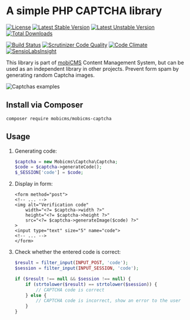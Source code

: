 # A simple PHP CAPTCHA library

[![License](https://poser.pugx.org/mobicms/mobicms-captcha/license)](https://packagist.org/packages/mobicms/mobicms-captcha)
[![Latest Stable Version](https://poser.pugx.org/mobicms/mobicms-captcha/v/stable)](https://packagist.org/packages/mobicms/mobicms-captcha)
[![Latest Unstable Version](https://poser.pugx.org/mobicms/mobicms-captcha/v/unstable)](https://packagist.org/packages/mobicms/mobicms-captcha)
[![Total Downloads](https://poser.pugx.org/mobicms/mobicms-captcha/downloads)](https://packagist.org/packages/mobicms/mobicms-captcha)

[![Build Status](https://scrutinizer-ci.com/g/mobicms/mobicms-captcha/badges/build.png?b=develop)](https://scrutinizer-ci.com/g/mobicms/mobicms-captcha/build-status/develop)
[![Scrutinizer Code Quality](https://scrutinizer-ci.com/g/mobicms/mobicms-captcha/badges/quality-score.png?b=develop)](https://scrutinizer-ci.com/g/mobicms/mobicms-captcha/?branch=develop)
[![Code Climate](https://codeclimate.com/github/mobicms/mobicms-captcha/badges/gpa.svg)](https://codeclimate.com/github/mobicms/mobicms-captcha)
[![SensioLabsInsight](https://insight.sensiolabs.com/projects/fe87ed50-ba0e-46db-b280-9344b35fd2b3/mini.png)](https://insight.sensiolabs.com/projects/fe87ed50-ba0e-46db-b280-9344b35fd2b3)

This library is part of [mobiCMS](https://mobicms.org) Content Management System, but can be used as an independent library in other projects.
Prevent form spam by generating random Captcha images.

![Captchas examples](http://mobicms.org/demo/captcha_example.png)

## Install via Composer

`composer require mobicms/mobicms-captcha`

## Usage

1. Generating code:

    ```php
    $captcha = new Mobicms\Captcha\Captcha;
    $code = $captcha->generateCode();
    $_SESSION['code'] = $code;
    ```

2. Display in form:

    ```html+php
    <form method="post">
    <!-- ... -->
    <img alt="Verification code"
        width="<?= $captcha->width ?>"
        height="<?= $captcha->height ?>"
        src="<?= $captcha->generateImage($code) ?>"
    >
    <input type="text" size="5" name="code">
    <!-- ... -->
    </form>
	```

3. Check whether the entered code is correct:

    ```php
    $result = filter_input(INPUT_POST, 'code');
    $session = filter_input(INPUT_SESSION, 'code');
    
    if ($result !== null && $session !== null) {
        if (strtolower($result) == strtolower($session)) {
            // CAPTCHA code is correct
        } else {
            // CAPTCHA code is incorrect, show an error to the user
        }
    }
    ```